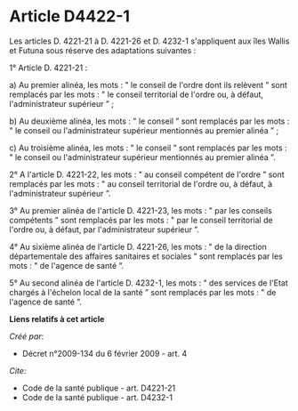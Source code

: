 # Article D4422-1

Les articles D. 4221-21 à D. 4221-26 et D. 4232-1 s'appliquent aux îles Wallis et Futuna sous réserve des adaptations
suivantes : 

1° Article D. 4221-21 : 

a) Au premier alinéa, les mots : " le conseil de l'ordre dont ils relèvent ” sont remplacés par les mots : " le conseil
territorial de l'ordre ou, à défaut, l'administrateur supérieur ” ; 

b) Au deuxième alinéa, les mots : " le conseil ” sont remplacés par les mots : " le conseil ou l'administrateur supérieur
mentionnés au premier alinéa ” ; 

c) Au troisième alinéa, les mots : " le conseil ” sont remplacés par les mots : " le conseil ou l'administrateur supérieur
mentionnés au premier alinéa ”. 

2° A l'article D. 4221-22, les mots : " au conseil compétent de l'ordre ” sont remplacés par les mots : " au conseil
territorial de l'ordre ou, à défaut, à l'administrateur supérieur ”. 

3° Au premier alinéa de l'article D. 4221-23, les mots : " par les conseils compétents ” sont remplacés par les mots : " par
le conseil territorial de l'ordre ou, à défaut, par l'administrateur supérieur ”. 

4° Au sixième alinéa de l'article D. 4221-26, les mots : " de la direction départementale des affaires sanitaires et sociales
” sont remplacés par les mots : " de l'agence de santé ”. 

5° Au second alinéa de l'article D. 4232-1, les mots : " des services de l'Etat chargés à l'échelon local de la santé ” sont
remplacés par les mots : " de l'agence de santé ”.

**Liens relatifs à cet article**

_Créé par_:

  - Décret n°2009-134  du 6 février 2009 - art. 4

_Cite_:

  - Code de la santé publique - art. D4221-21
  - Code de la santé publique - art. D4232-1
